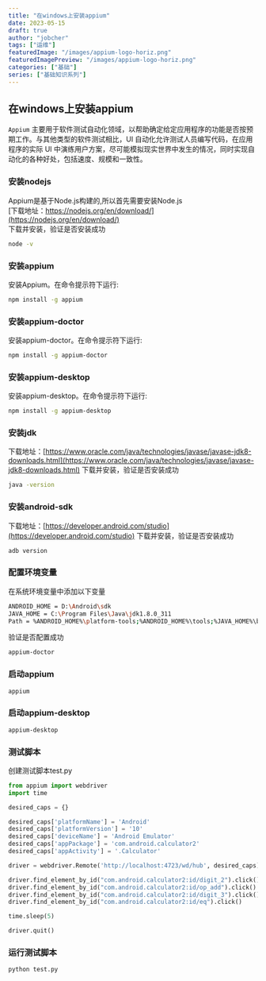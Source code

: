 ```yaml
---
title: "在windows上安装appium"
date: 2023-05-15
draft: true
author: "jobcher"
tags: ["运维"]
featuredImage: "/images/appium-logo-horiz.png"
featuredImagePreview: "/images/appium-logo-horiz.png"
categories: ["基础"]
series: ["基础知识系列"]
---
```

## 在windows上安装appium
`Appium` 主要用于软件测试自动化领域，以帮助确定给定应用程序的功能是否按预期工作。与其他类型的软件测试相比，UI 自动化允许测试人员编写代码，在应用程序的实际 UI 中演练用户方案，尽可能模拟现实世界中发生的情况，同时实现自动化的各种好处，包括速度、规模和一致性。

### 安装nodejs
Appium是基于Node.js构建的,所以首先需要安装Node.js  
[下载地址：https://nodejs.org/en/download/](https://nodejs.org/en/download/)  
下载并安装，验证是否安装成功  
```sh
node -v
```

### 安装appium
安装Appium。在命令提示符下运行:
```sh
npm install -g appium
```

### 安装appium-doctor
安装appium-doctor。在命令提示符下运行:
```sh
npm install -g appium-doctor
```

### 安装appium-desktop
安装appium-desktop。在命令提示符下运行:
```sh
npm install -g appium-desktop
```

### 安装jdk
下载地址：[https://www.oracle.com/java/technologies/javase/javase-jdk8-downloads.html](https://www.oracle.com/java/technologies/javase/javase-jdk8-downloads.html)
下载并安装，验证是否安装成功
```sh
java -version
```

### 安装android-sdk
下载地址：[https://developer.android.com/studio](https://developer.android.com/studio)
下载并安装，验证是否安装成功
```sh
adb version
```

### 配置环境变量
在系统环境变量中添加以下变量
```sh
ANDROID_HOME = D:\Android\sdk
JAVA_HOME = C:\Program Files\Java\jdk1.8.0_311
Path = %ANDROID_HOME%\platform-tools;%ANDROID_HOME%\tools;%JAVA_HOME%\bin
```
验证是否配置成功
```sh
appium-doctor
```

### 启动appium
```sh
appium
```

### 启动appium-desktop
```sh
appium-desktop
```

### 测试脚本
创建测试脚本test.py
```python
from appium import webdriver
import time

desired_caps = {}

desired_caps['platformName'] = 'Android'
desired_caps['platformVersion'] = '10'
desired_caps['deviceName'] = 'Android Emulator'
desired_caps['appPackage'] = 'com.android.calculator2'
desired_caps['appActivity'] = '.Calculator'

driver = webdriver.Remote('http://localhost:4723/wd/hub', desired_caps)

driver.find_element_by_id("com.android.calculator2:id/digit_2").click()
driver.find_element_by_id("com.android.calculator2:id/op_add").click()
driver.find_element_by_id("com.android.calculator2:id/digit_3").click()
driver.find_element_by_id("com.android.calculator2:id/eq").click()

time.sleep(5)

driver.quit()
```

### 运行测试脚本
```sh
python test.py
```

